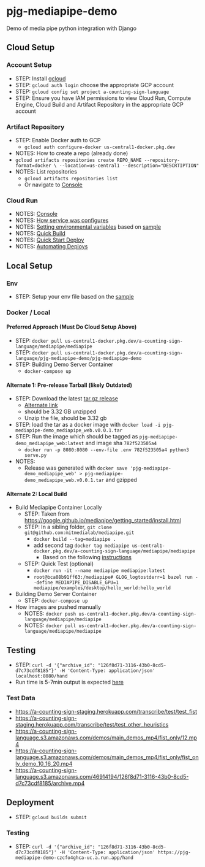 # pjg-mediapipe-demo
Demo of media pipe python integration with Django

## Cloud Setup


### Account Setup
- STEP: Install [gcloud](https://cloud.google.com/sdk/docs/install) 
- STEP: `gcloud auth login` choose the appropriate GCP account
- STEP: `gcloud config set project a-counting-sign-language`
- STEP: Ensure you have IAM permissions to view Cloud Run, Compute Engine, Cloud Build and Artifact Repository in the appropriate GCP account


### Artifact Repository
- STEP: Enable Docker auth to GCP 
  - `gcloud auth configure-docker us-central1-docker.pkg.dev`
- NOTES: How to create a repo (already done)
- `gcloud artifacts repositories create REPO_NAME --repository-format=docker \
    --location=us-central1 --description="DESCRTIPTION"`
- NOTES: List repositories
  - `gcloud artifacts repositories list`
  - Or navigate to [Console](https://console.cloud.google.com/artifacts?authuser=1&project=a-counting-sign-language)


### Cloud Run
- NOTES: [Console](https://console.cloud.google.com/run?authuser=1&project=a-counting-sign-language)
- NOTES: [How service was configures](https://cloud.google.com/run/docs/configuring/containers)
- NOTES: [Setting environmental variables](https://cloud.google.com/run/docs/configuring/environment-variables) based 
on [sample](./env-sample)
- NOTES: [Quick Build](https://cloud.google.com/cloud-build/docs/quickstart-build)
- NOTES: [Quick Start Deploy](https://cloud.google.com/cloud-build/docs/quickstart-deploy)
- NOTES: [Automating Deploys](https://cloud.google.com/cloud-build/docs/deploying-builds/deploy-cloud-run) 


## Local Setup


### Env
- STEP: Setup your env file based on the [sample](./env-sample)


### Docker / Local


#### Preferred Approach (Must Do Cloud Setup Above)
- STEP: `docker pull us-central1-docker.pkg.dev/a-counting-sign-language/mediapipe/mediapipe`
- STEP: `docker pull us-central1-docker.pkg.dev/a-counting-sign-language/pjg-mediapipe-demo/pjg-mediapipe-demo`
- STEP: Building Demo Server Container
  - `docker-compose up`


#### Alternate 1: Pre-release Tarball (likely Outdated)
- STEP: Download the latest [tar.gz release](https://github.com/mitmedialab/pjg-mediapipe-demo/releases/tag/0.0.1) 
  - [Alternate link](https://drive.google.com/file/d/1Yjvdu08ujZdwVsBcYRSFhoyO75m90bVq/view?usp=sharing)
  - should be 3.32 GB unzipped
  - Unzip the file, should be 3.32 gb
- STEP: load the tar as a docker image with `docker load -i pjg-mediapipe-demo_mediapipe_web.v0.0.1.tar`
- STEP: Run the image which should be tagged as `pjg-mediapipe-demo_mediapipe_web:latest` and image sha `782f523505a4`
  - `docker run -p 8080:8080 --env-file .env 782f523505a4 python3 serve.py`
- NOTES: 
  - Release was generated with `docker save 'pjg-mediapipe-demo_mediapipe_web' > pjg-mediapipe-demo_mediapipe_web.v0.0.1.tar` and gzipped


#### Alternate 2: Local Build
- Build Mediapipe Container Locally
  - STEP: Taken from https://google.github.io/mediapipe/getting_started/install.html
  - STEP: In a sibling folder, `git clone git@github.com:mitmedialab/mediapipe.git`
    - `docker build --tag=mediapipe .`
    - add second tag `docker tag mediapipe us-central1-docker.pkg.dev/a-counting-sign-language/mediapipe/mediapipe`
      - Based on the following [instructions](https://cloud.google.com/artifact-registry/docs/docker/pushing-and-pulling)
  - STEP: Quick Test (optional)
    - `docker run -it --name mediapipe mediapipe:latest`
    - `root@bca08b91ff63:/mediapipe# GLOG_logtostderr=1 bazel run --define MEDIAPIPE_DISABLE_GPU=1 mediapipe/examples/desktop/hello_world:hello_world`
- Building Demo Server Container
  - STEP: `docker-compose up`
- How images are pushed manually
  - NOTES: `docker push us-central1-docker.pkg.dev/a-counting-sign-language/mediapipe/mediapipe`
  - NOTES: `docker pull us-central1-docker.pkg.dev/a-counting-sign-language/mediapipe/mediapipe`


## Testing 
- STEP: `curl -d '{"archive_id": "126f8d71-3116-43b0-8cd5-d7c73cdf8185"}' -H 'Content-Type: application/json' localhost:8080/hand`
- Run time is 5-7min output is expected [here](https://s3.console.aws.amazon.com/s3/buckets/a-counting-sign-language-dev?region=us-east-1&prefix=46914194/126f8d71-3116-43b0-8cd5-d7c73cdf8185/&showversions=false)


### Test Data
- https://a-counting-sign-staging.herokuapp.com/transcribe/test/test_fist
- https://a-counting-sign-staging.herokuapp.com/transcribe/test/test_other_heuristics
- https://a-counting-sign-language.s3.amazonaws.com/demos/main_demos_mp4/fist_only/12.mp4
- https://a-counting-sign-language.s3.amazonaws.com/demos/main_demos_mp4/fist_only/fist_only_demo_10_16_20.mp4
- https://a-counting-sign-language.s3.amazonaws.com/46914194/126f8d71-3116-43b0-8cd5-d7c73cdf8185/archive.mp4 


## Deployment
- STEP: `gcloud builds submit`

### Testing
- STEP: `curl -d '{"archive_id": "126f8d71-3116-43b0-8cd5-d7c73cdf8185"}' -H 'Content-Type: application/json' https://pjg-mediapipe-demo-czcfo4ghca-uc.a.run.app/hand` 